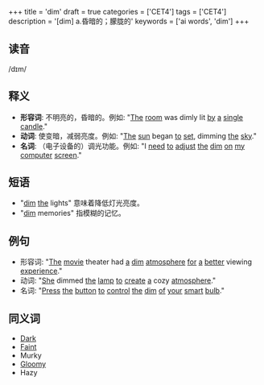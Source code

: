 +++
title = 'dim'
draft = true
categories = ['CET4']
tags = ['CET4']
description = '[dim] a.昏暗的；朦胧的'
keywords = ['ai words', 'dim']
+++

## 读音
/dɪm/

## 释义
- **形容词**: 不明亮的，昏暗的。例如: "[The](/post/the/) [room](/post/room/) was dimly lit [by](/post/by/) [a](/post/a/) [single](/post/single/) [candle](/post/candle/)."
- **动词**: 使变暗，减弱亮度。例如: "[The](/post/the/) [sun](/post/sun/) began [to](/post/to/) [set](/post/set/), dimming [the](/post/the/) [sky](/post/sky/)."
- **名词**: （电子设备的）调光功能。例如: "I [need](/post/need/) [to](/post/to/) [adjust](/post/adjust/) [the](/post/the/) [dim](/post/dim/) [on](/post/on/) [my](/post/my/) [computer](/post/computer/) [screen](/post/screen/)."

## 短语
- "[dim](/post/dim/) [the](/post/the/) lights" 意味着降低灯光亮度。
- "[dim](/post/dim/) memories" 指模糊的记忆。

## 例句
- 形容词: "[The](/post/the/) [movie](/post/movie/) theater had [a](/post/a/) [dim](/post/dim/) [atmosphere](/post/atmosphere/) [for](/post/for/) [a](/post/a/) [better](/post/better/) viewing [experience](/post/experience/)."
- 动词: "[She](/post/she/) dimmed [the](/post/the/) [lamp](/post/lamp/) [to](/post/to/) [create](/post/create/) [a](/post/a/) cozy [atmosphere](/post/atmosphere/)."
- 名词: "[Press](/post/press/) [the](/post/the/) [button](/post/button/) [to](/post/to/) [control](/post/control/) [the](/post/the/) [dim](/post/dim/) [of](/post/of/) [your](/post/your/) [smart](/post/smart/) [bulb](/post/bulb/)."

## 同义词
- [Dark](/post/dark/)
- [Faint](/post/faint/)
- Murky
- [Gloomy](/post/gloomy/)
- Hazy
